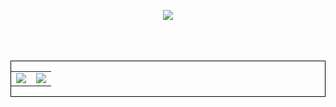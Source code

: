 <p align="center">
    <img src="https://discord.c99.nl/widget/theme-1/839935483436990464.png">
</p><br/><br/><br/>
<div style="border: 1px solid black" align"center">
    <table border="0">
        <tr>
            <td><img src="https://github-readme-stats.vercel.app/api/top-langs/?username=CaetanoVeloso&theme=dark&show_icons=true"></td>        
            <td><img src="https://github-readme-stats.vercel.app/api/?username=CaetanoVeloso&theme=dark&show_icons=true"></td>
        </tr>
    </table>
</div>
